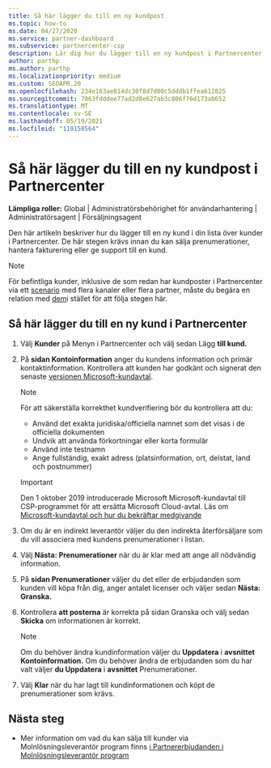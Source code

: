 ```yaml
---
title: Så här lägger du till en ny kundpost
ms.topic: how-to
ms.date: 04/27/2020
ms.service: partner-dashboard
ms.subservice: partnercenter-csp
description: Lär dig hur du lägger till en ny kundpost i Partnercenter. Sedan kan du sälja kundprenumerationer, hantera fakturering eller tillhandahålla kundsupport.
author: parthp
ms.author: parthp
ms.localizationpriority: medium
ms.custom: SEOAPR.20
ms.openlocfilehash: 234e183ae814dc30f8d7d00c5dddb1ffea612825
ms.sourcegitcommit: 7063fdddee77ad2d8e627ab3c806f76d173ab652
ms.translationtype: MT
ms.contentlocale: sv-SE
ms.lasthandoff: 05/19/2021
ms.locfileid: "110150564"
---
```

# <a name="how-to-add-a-new-customer-record-in-partner-center"></a>Så här lägger du till en ny kundpost i Partnercenter

**Lämpliga roller:** Global | Administratörsbehörighet för användarhantering | Administratörsagent | Försäljningsagent

Den här artikeln beskriver hur du lägger till en ny kund i din lista över kunder i Partnercenter. De här stegen krävs innan du kan sälja prenumerationer, hantera fakturering eller ge support till en kund.

>[!NOTE]
>För befintliga kunder, inklusive de som redan har [](multichannel.md) kundposter i Partnercenter via ett [scenario](multipartner.md) med flera kanaler eller flera partner, måste du begära en relation med [dem](request-a-relationship-with-a-customer.md)i stället för att följa stegen här.

## <a name="to-add-a-new-customer-in-partner-center"></a>Så här lägger du till en ny kund i Partnercenter

1. Välj **Kunder** på Menyn i Partnercenter och välj sedan Lägg **till kund.**

2. På **sidan Kontoinformation** anger du kundens information och primär kontaktinformation. Kontrollera att kunden har godkänt och signerat den senaste [versionen Microsoft-kundavtal](agreements.md).

   >[!NOTE]
   >
   >För att säkerställa korrekthet kundverifiering bör du kontrollera att du:
   >
   >- Använd det exakta juridiska/officiella namnet som det visas i de officiella dokumenten
   >- Undvik att använda förkortningar eller korta formulär
   >- Använd inte testnamn
   >- Ange fullständig, exakt adress (platsinformation, ort, delstat, land och postnummer)

   >[!IMPORTANT]
   > Den 1 oktober 2019 introducerade  Microsoft Microsoft-kundavtal till CSP-programmet för att ersätta Microsoft Cloud-avtal. Läs om [Microsoft-kundavtal och hur du bekräftar medgivande](confirm-customer-agreement.md)
  
3. Om du är en indirekt leverantör väljer du den indirekta återförsäljare som du vill associera med kundens prenumerationer i listan.

4. Välj **Nästa: Prenumerationer** när du är klar med att ange all nödvändig information.

5. På **sidan Prenumerationer** väljer du det eller de erbjudanden som kunden vill köpa från dig, anger antalet licenser och väljer sedan **Nästa: Granska.**

6. Kontrollera **att posterna** är korrekta på sidan Granska och välj sedan **Skicka** om informationen är korrekt.

   >[!NOTE]
   >Om du behöver ändra kundinformation väljer du **Uppdatera** i **avsnittet Kontoinformation.** Om du behöver ändra de erbjudanden som du har valt väljer **du Uppdatera** i **avsnittet** Prenumerationer.

7. Välj **Klar** när du har lagt till kundinformationen och köpt de prenumerationer som krävs.

## <a name="next-steps"></a>Nästa steg

- Mer information om vad du kan sälja till kunder via Molnlösningsleverantör program finns [i Partnererbjudanden i Molnlösningsleverantör program](csp-offers.md)

